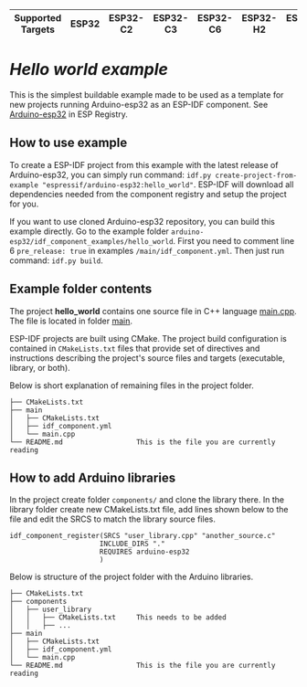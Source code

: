 | Supported Targets | ESP32 | ESP32-C2 | ESP32-C3 | ESP32-C6 | ESP32-H2 | ESP32-S2 | ESP32-S3 |
| ----------------- | ----- | -------- | -------- | -------- | -------- | -------- | -------- |

# _Hello world example_

This is the simplest buildable example made to be used as a template for new projects running Arduino-esp32 as an ESP-IDF component.
See [Arduino-esp32](https://components.espressif.com/components/espressif/arduino-esp32) in ESP Registry.

## How to use example

To create a ESP-IDF project from this example with the latest release of Arduino-esp32, you can simply run command: `idf.py create-project-from-example "espressif/arduino-esp32:hello_world"`.
ESP-IDF will download all dependencies needed from the component registry and setup the project for you.

If you want to use cloned Arduino-esp32 repository, you can build this example directly.
Go to the example folder `arduino-esp32/idf_component_examples/hello_world`.
First you need to comment line 6 `pre_release: true` in examples `/main/idf_component.yml`.
Then just run command: `idf.py build`.

## Example folder contents

The project **hello_world** contains one source file in C++ language [main.cpp](main/main.cpp). The file is located in folder [main](main).

ESP-IDF projects are built using CMake. The project build configuration is contained in `CMakeLists.txt`
files that provide set of directives and instructions describing the project's source files and targets
(executable, library, or both).

Below is short explanation of remaining files in the project folder.

```
├── CMakeLists.txt
├── main
│   ├── CMakeLists.txt
│   ├── idf_component.yml
│   └── main.cpp
└── README.md                  This is the file you are currently reading
```

## How to add Arduino libraries

In the project create folder `components/` and clone the library there.
In the library folder create new CMakeLists.txt file, add lines shown below to the file and edit the SRCS to match the library source files.

```
idf_component_register(SRCS "user_library.cpp" "another_source.c"
                      INCLUDE_DIRS "."
                      REQUIRES arduino-esp32
                      )
```

Below is structure of the project folder with the Arduino libraries.

```
├── CMakeLists.txt
├── components
│   ├── user_library
│   │   ├── CMakeLists.txt     This needs to be added
│   │   ├── ...
├── main
│   ├── CMakeLists.txt
│   ├── idf_component.yml
│   └── main.cpp
└── README.md                  This is the file you are currently reading
```
